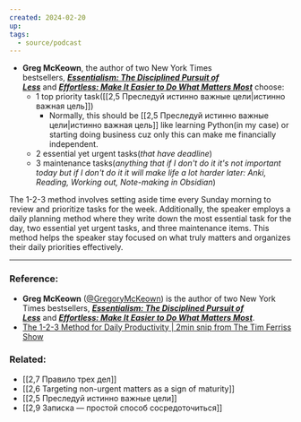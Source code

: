 ```yaml
---
created: 2024-02-20
up: 
tags:
  - source/podcast
---
```

- **Greg McKeown**, the author of two New York Times bestsellers, [**_Essentialism: The Disciplined Pursuit of Less_**](https://www.amazon.com/Essentialism-Disciplined-Pursuit-Greg-McKeown-ebook/dp/B00G1J1D28/?tag=offsitoftimfe-20) and [**_Effortless: Make It Easier to Do What Matters Most_**](https://www.amazon.com/Effortless-Make-Easier-What-Matters/dp/0593135644/?tag=offsitoftimfe-20) choose:
	- 1 top priority task([[2,5 Преследуй истинно важные цели|истинно важная цель]])
		- Normally, this should be [[2,5 Преследуй истинно важные цели|истинно важная цель]] like learning Python(in my case) or starting doing business cuz only this can make me financially independent.
	- 2 essential yet urgent tasks(_that have deadline_)
	- 3 maintenance tasks(_anything that if I don't do it it's not important today but if I don't do it it will make life a lot harder later: Anki, Reading, Working out, Note-making in Obsidian_)

The 1-2-3 method involves setting aside time every Sunday morning to review and prioritize tasks for the week. Additionally, the speaker employs a daily planning method where they write down the most essential task for the day, two essential yet urgent tasks, and three maintenance items. This method helps the speaker stay focused on what truly matters and organizes their daily priorities effectively. 

---
### Reference:
- **Greg McKeown** ([@GregoryMcKeown](https://twitter.com/GregoryMcKeown)) is the author of two New York Times bestsellers, [**_Essentialism: The Disciplined Pursuit of Less_**](https://www.amazon.com/Essentialism-Disciplined-Pursuit-Greg-McKeown-ebook/dp/B00G1J1D28/?tag=offsitoftimfe-20) and [**_Effortless: Make It Easier to Do What Matters Most_**](https://www.amazon.com/Effortless-Make-Easier-What-Matters/dp/0593135644/?tag=offsitoftimfe-20).
- [The 1-2-3 Method for Daily Productivity | 2min snip from The Tim Ferriss Show](https://share.snipd.com/snip/9675a4b4-ddc0-49e0-bd6e-8f31f9a86774)

### Related:
- [[2,7 Правило трех дел]]
- [[2,6 Targeting non-urgent matters as a sign of maturity]]
- [[2,5 Преследуй истинно важные цели]]
- [[2,9 Записка — простой способ сосредоточиться]]